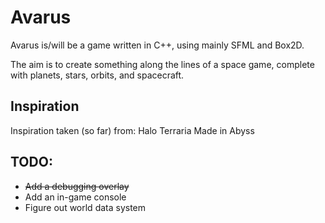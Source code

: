 # Avarus
Avarus is/will be a game written in C++, using mainly SFML and Box2D.

The aim is to create something along the lines of a space game, complete with planets, stars, orbits, and spacecraft. 

## Inspiration
Inspiration taken (so far) from: 
Halo 
Terraria
Made in Abyss 


## TODO: 
* ~~Add a debugging overlay~~
* Add an in-game console
* Figure out world data system